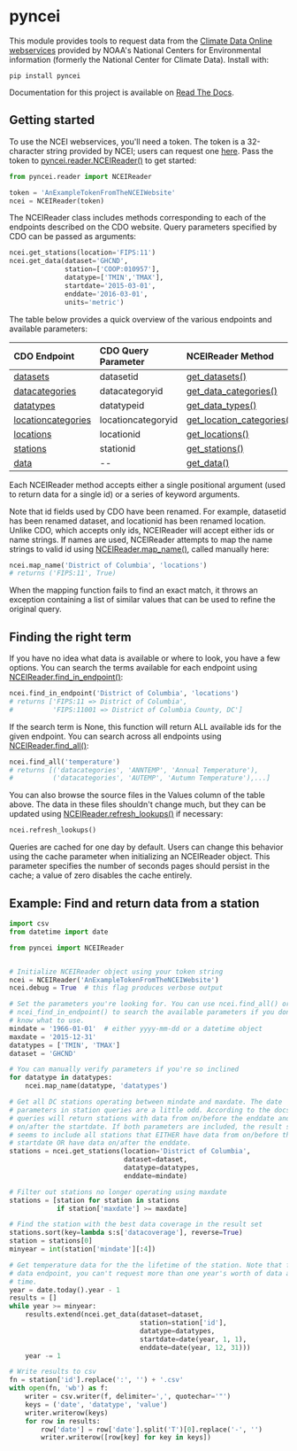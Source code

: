 pyncei
======

This module provides tools to request data from the [Climate Data Online
webservices](http://www.ncdc.noaa.gov/cdo-web/webservices/v2#gettingStarted)
provided by NOAA's National Centers for Environmental information (formerly
the National Center for Climate Data). Install with:

```
pip install pyncei
```

Documentation for this project is available on
[Read The Docs](http://pyncei.readthedocs.org/en/latest/pyncei.html).

Getting started
---------------

To use the NCEI webservices, you'll need a token. The token is a 32-character
string provided by NCEI; users can request one
[here](https://www.ncdc.noaa.gov/cdo-web/token). Pass the token to
[pyncei.reader.NCEIReader()] to get started:

```python
from pyncei.reader import NCEIReader

token = 'AnExampleTokenFromTheNCEIWebsite'
ncei = NCEIReader(token)
```

The NCEIReader class includes methods corresponding to each of the endpoints
described on the CDO website. Query parameters specified by CDO can be
passed as arguments:

```python
ncei.get_stations(location='FIPS:11')
ncei.get_data(dataset='GHCND',
              station=['COOP:010957'],
              datatype=['TMIN','TMAX'],
              startdate='2015-03-01',
              enddate='2016-03-01',
              units='metric')
```

The table below provides a quick overview of the various endpoints and
available parameters:

| CDO Endpoint         | CDO Query Parameter | NCEIReader Method           | NCEIReader Argument | Values                   |
| :------------------- | :------------------ | :-------------------------- | :------------------ | :----------------------- |
| [datasets]           | datasetid           | [get_datasets()]            | dataset             | [datasets.csv]           |
| [datacategories]     | datacategoryid      | [get_data_categories()]     | datatype            | [datatypes.csv]          |
| [datatypes]          | datatypeid          | [get_data_types()]          | datacategory        | [datacategories.csv]     |
| [locationcategories] | locationcategoryid  | [get_location_categories()] | locationcategory    | [locationcategories.csv] |
| [locations]          | locationid          | [get_locations()]           | location            | [locations.csv]          |
| [stations]           | stationid           | [get_stations()]            | station             | --                       |
| [data]               | --                  | [get_data()]                | --                  | --                       |

Each NCEIReader method accepts either a single positional argument (used to
return data for a single id) or a series of keyword arguments.

Note that id fields used by CDO have been renamed. For example, datasetid has
been renamed dataset, and locationid has been renamed location. Unlike CDO,
which accepts only ids, NCEIReader will accept either ids or name strings.
If names are used, NCEIReader attempts to map the name strings to valid id
using [NCEIReader.map_name()], called manually here:

```python
ncei.map_name('District of Columbia', 'locations')
# returns ('FIPS:11', True)
```

When the mapping function fails to find an exact match, it throws an exception
containing a list of similar values that can be used to refine the original
query.

Finding the right term
----------------------

If you have no idea what data is available or where to look, you have a few
options. You can search the terms available for each endpoint using
[NCEIReader.find_in_endpoint()]:

```python
ncei.find_in_endpoint('District of Columbia', 'locations')
# returns ['FIPS:11 => District of Columbia',
#          'FIPS:11001 => District of Columbia County, DC']
```

If the search term is None, this function will return ALL available ids
for the given endpoint. You can search across all endpoints using
[NCEIReader.find_all()]:

```python
ncei.find_all('temperature')
# returns [('datacategories', 'ANNTEMP', 'Annual Temperature'),
#          ('datacategories', 'AUTEMP', 'Autumn Temperature'),...]
```

You can also browse the source files in the Values column of the table
above. The data in these files shouldn't change much, but they can be updated
using [NCEIReader.refresh_lookups()] if necessary:

```python
ncei.refresh_lookups()
```

Queries are cached for one day by default. Users can change this behavior
using the cache parameter when initializing an NCEIReader object. This
parameter specifies the number of seconds pages should persist in the cache;
a value of zero disables the cache entirely.

Example: Find and return data from a station
--------------------------------------------

```python
import csv
from datetime import date

from pyncei import NCEIReader


# Initialize NCEIReader object using your token string
ncei = NCEIReader('AnExampleTokenFromTheNCEIWebsite')
ncei.debug = True  # this flag produces verbose output

# Set the parameters you're looking for. You can use ncei.find_all() or
# ncei_find_in_endpoint() to search the available parameters if you don't
# know what to use.
mindate = '1966-01-01'  # either yyyy-mm-dd or a datetime object
maxdate = '2015-12-31'
datatypes = ['TMIN', 'TMAX']
dataset = 'GHCND'

# You can manually verify parameters if you're so inclined
for datatype in datatypes:
    ncei.map_name(datatype, 'datatypes')

# Get all DC stations operating between mindate and maxdate. The date
# parameters in station queries are a little odd. According to the docs,
# queries will return stations with data from on/before the enddate and
# on/after the startdate. If both parameters are included, the result set
# seems to include all stations that EITHER have data from on/before the
# startdate OR have data on/after the enddate.
stations = ncei.get_stations(location='District of Columbia',
                             dataset=dataset,
                             datatype=datatypes,
                             enddate=mindate)

# Filter out stations no longer operating using maxdate
stations = [station for station in stations
            if station['maxdate'] >= maxdate]

# Find the station with the best data coverage in the result set
stations.sort(key=lambda s:s['datacoverage'], reverse=True)
station = stations[0]
minyear = int(station['mindate'][:4])

# Get temperature data for the the lifetime of the station. Note that for the
# data endpoint, you can't request more than one year's worth of data at a
# time.
year = date.today().year - 1
results = []
while year >= minyear:
    results.extend(ncei.get_data(dataset=dataset,
                                 station=station['id'],
                                 datatype=datatypes,
                                 startdate=date(year, 1, 1),
                                 enddate=date(year, 12, 31)))
    year -= 1

# Write results to csv
fn = station['id'].replace(':', '') + '.csv'
with open(fn, 'wb') as f:
    writer = csv.writer(f, delimiter=',', quotechar='"')
    keys = ('date', 'datatype', 'value')
    writer.writerow(keys)
    for row in results:
        row['date'] = row['date'].split('T')[0].replace('-', '')
        writer.writerow([row[key] for key in keys])

```

[datasets]: http://www.ncdc.noaa.gov/cdo-web/webservices/v2#datasets
[datacategories]: http://www.ncdc.noaa.gov/cdo-web/webservices/v2#dataCategories
[datatypes]: http://www.ncdc.noaa.gov/cdo-web/webservices/v2#dataTypes
[locationcategories]: http://www.ncdc.noaa.gov/cdo-web/webservices/v2#locationCategories
[locations]: http://www.ncdc.noaa.gov/cdo-web/webservices/v2#locations
[stations]: http://www.ncdc.noaa.gov/cdo-web/webservices/v2#stations
[data]: http://www.ncdc.noaa.gov/cdo-web/webservices/v2#data

[pyncei.reader.NCEIReader()]: http://pyncei.readthedocs.org/en/latest/pyncei.html#pyncei.reader.NCEIReader
[NCEIReader.find_all()]: http://pyncei.readthedocs.org/en/latest/pyncei.html#pyncei.reader.NCEIReader.find_all
[NCEIReader.find_in_endpoint()]: http://pyncei.readthedocs.org/en/latest/pyncei.html#pyncei.reader.NCEIReader.find_in_endpoint
[NCEIReader.map_name()]: http://pyncei.readthedocs.org/en/latest/pyncei.html#pyncei.reader.NCEIReader.map_name
[NCEIReader.refresh_lookups()]: http://pyncei.readthedocs.org/en/latest/pyncei.html#pyncei.reader.NCEIReader.refresh_lookups

[get_data()]: http://pyncei.readthedocs.org/en/latest/pyncei.html#pyncei.reader.NCEIReader.get_data
[get_datasets()]: http://pyncei.readthedocs.org/en/latest/pyncei.html#pyncei.reader.NCEIReader.get_datasets
[get_data_types()]: http://pyncei.readthedocs.org/en/latest/pyncei.html#pyncei.reader.NCEIReader.get_data_types
[get_data_categories()]: http://pyncei.readthedocs.org/en/latest/pyncei.html#pyncei.reader.NCEIReader.get_data_categories
[get_locations()]: http://pyncei.readthedocs.org/en/latest/pyncei.html#pyncei.reader.NCEIReader.get_locations
[get_location_categories()]: http://pyncei.readthedocs.org/en/latest/pyncei.html#pyncei.reader.NCEIReader.get_location_categories
[get_stations()]: http://pyncei.readthedocs.org/en/latest/pyncei.html#pyncei.reader.NCEIReader.get_stations

[datacategories.csv]: https://github.com/adamancer/pyncei/tree/master/pyncei/files/datacategories.csv
[datasets.csv]: https://github.com/adamancer/pyncei/tree/master/pyncei/files/datasets.csv
[datatypes.csv]: https://github.com/adamancer/pyncei/tree/master/pyncei/files/datatypes.csv
[locationcategories.csv]: https://github.com/adamancer/pyncei/tree/master/pyncei/files/locationcategories.csv
[locations.csv]: https://github.com/adamancer/pyncei/tree/master/pyncei/files/locations.csv
